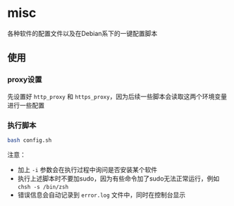 # misc

各种软件的配置文件以及在Debian系下的一键配置脚本

## 使用

### proxy设置

先设置好 `http_proxy` 和 `https_proxy`，因为后续一些脚本会读取这两个环境变量进行一些配置

### 执行脚本

```sh
bash config.sh
```

注意：

- 加上 `-i` 参数会在执行过程中询问是否安装某个软件
- 执行上述脚本时不要加sudo，因为有些命令加了sudo无法正常运行，例如`chsh -s /bin/zsh`
- 错误信息会自动记录到 `error.log` 文件中，同时在控制台显示
